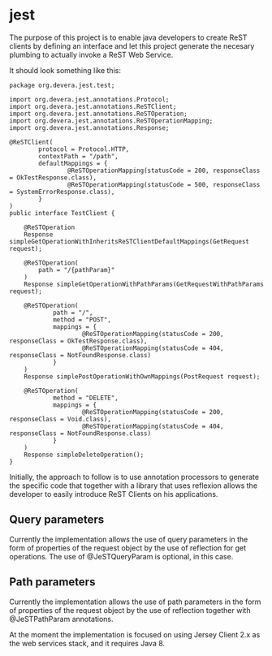 # jest

The purpose of this project is to enable java developers to create ReST clients by defining an interface and let this project generate the necesary plumbing to actually invoke a ReST Web Service.

It should look something like this:
```
package org.devera.jest.test;

import org.devera.jest.annotations.Protocol;
import org.devera.jest.annotations.ReSTClient;
import org.devera.jest.annotations.ReSTOperation;
import org.devera.jest.annotations.ReSTOperationMapping;
import org.devera.jest.annotations.Response;

@ReSTClient(
        protocol = Protocol.HTTP,
        contextPath = "/path",
        defaultMappings = {
                @ReSTOperationMapping(statusCode = 200, responseClass = OkTestResponse.class),
                @ReSTOperationMapping(statusCode = 500, responseClass = SystemErrorResponse.class),
        }
)
public interface TestClient {

    @ReSTOperation
    Response simpleGetOperationWithInheritsReSTClientDefaultMappings(GetRequest request);

    @ReSTOperation(
        path = "/{pathParam}"
    )
    Response simpleGetOperationWithPathParams(GetRequestWithPathParams request);

    @ReSTOperation(
            path = "/",
            method = "POST",
            mappings = {
                    @ReSTOperationMapping(statusCode = 200, responseClass = OkTestResponse.class),
                    @ReSTOperationMapping(statusCode = 404, responseClass = NotFoundResponse.class)
            }
    )
    Response simplePostOperationWithOwnMappings(PostRequest request);

    @ReSTOperation(
            method = "DELETE",
            mappings = {
                    @ReSTOperationMapping(statusCode = 200, responseClass = Void.class),
                    @ReSTOperationMapping(statusCode = 404, responseClass = NotFoundResponse.class)
            }
    )
    Response simpleDeleteOperation();
}
```

Initially, the approach to follow is to use annotation processors to generate the specific code that together with a library that uses reflexion allows the developer to easily introduce ReST Clients on his applications.

## Query parameters
Currently the implementation allows the use of query parameters in the form of properties of the request object by the use of reflection for get operations. The use of @JeSTQueryParam is optional, in this case.

## Path parameters
Currently the implementation allows the use of path parameters in the form of properties of the request object by the use of reflection together with @JeSTPathParam annotations.

At the moment the implementation is focused on using Jersey Client 2.x as the web services stack, and it requires Java 8.
